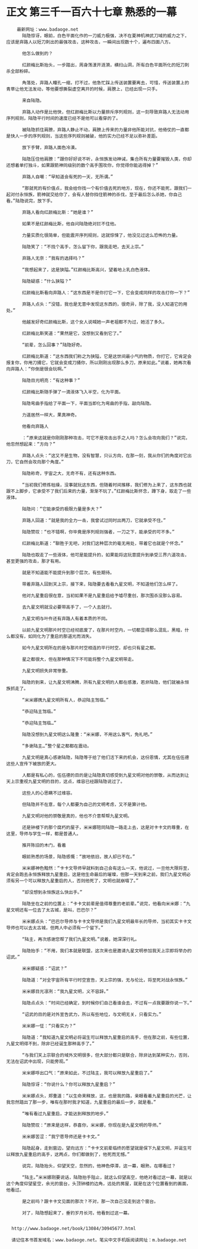 # 正文 第三千一百六十七章 熟悉的一幕
        最新网址：www.badaoge.net
          陆隐惊讶，眼前，白色平面化作的一刀威力极强，决不在夏神机神武刀域的威力之下，应该是弃路人以短刀刺出的最强攻击，这种攻击，一瞬间出现数十个，遍布四面八方。
      
          他怎么做到的？
      
          红颜梅比斯抬头，一步踏出，周身荡漾开涟漪，横扫山洞，所有白色平面所化的短刀刺杀全部粉碎。
      
          角落处，弃路人瞳孔一缩，打不过，他急忙踩上传送装置要离去，可惜，传送装置上的青草让他无法发动，等他要想撕裂虚空离开的时候，肩膀上，已经出现一只手。
      
          来自陆隐。
      
          弃路人动作是比他快，但红颜梅比斯以力量排斥序列规则，这一刻导致弃路人无法动用序列规则，陆隐平行时间的速度已经不是他可以看穿的了。
      
          被陆隐抓住肩膀，弃路人静止不动，肩膀上传来的力量非他所能对抗，他倚仗的一直都是快人一步的序列规则，当这些序列规则被破，他的实力已经不足以弥补差距。
      
          放下手臂，弃路人面色冷漠。
      
          陆隐压住他肩膀：“跟你好好说不听，永恒族发动神诫，集合所有力量要摧毁人类，你却还想着单打独斗，如果跟箭神同级别的数个高手围攻你，你觉得你能逃得掉？”
      
          弃路人自嘲：“早知道会有死的一天，无所谓。”
      
          “那就死的有价值点，我会给你找一个有价值去死的地方，现在，你还不能死，跟我们一起对付永恒族，箭神就交给你了，会有人替你挡住箭神的杀伐，至于最后怎么杀她，你自己看。”陆隐说完，放下手。
      
          弃路人看向红颜梅比斯：“她是谁？”
      
          如果不是红颜梅比斯，他自问陆隐绝对拦不住他。
      
          力量实质化很简单，但能震开序列规则，这就惊悚了，他没见过这么恐怖的力量。
      
          陆隐笑了：“不找个高手，怎么留下你，跟我走吧，去天上宗。”
      
          弃路人无奈：“我有的选择吗？”
      
          “我想起来了，这是狭隘。”红颜梅比斯高兴，望着地上乳白色液体。
      
          陆隐疑惑：“什么狭隘？”
      
          红颜梅比斯看向弃路人：“这东西是不是你打它一下，它会变成同样的攻击打你一下？”
      
          弃路人点头：“没错，我也是无意中发现这东西的，很奇异，除了我，没人知道它的用处。”
      
          他越发好奇红颜梅比斯，这个女人说喊她一声老祖都不为过，她活了多久。
      
          红颜梅比斯笑道：“果然是它，没想到又看到它了。”
      
          “前辈，怎么回事？”陆隐好奇。
      
          红颜梅比斯道：“这东西我们称之为狭隘，它是这世间最小气的物质，你打它，它肯定会报复你，你用刀捅它，它就会变成刀捅你，所以刚刚出现那么多刀，原来如此。”说着，她再次看向弃路人：“你倒是很会玩啊。”
      
          陆隐目光明亮：“有这种事？”
      
          红颜梅比斯随手弹了一滴液体飞入半空，化为平面。
      
          陆隐弯曲手指给了平面一下，平面当即化为弯曲的手指，敲向陆隐。
      
          力道居然一样大，果真神奇。
      
          他看向弃路人
      
          ：“原来这就是你刚刚那种攻击，可它不是攻击出手之人吗？怎么会攻向我们？”说完，他忽然想起来：“方向？”
      
          弃路人点头：“这又不是生物，没有智慧，只认方向，在那一刻，我从你们的角度对它出刀，它自然会攻向那个角度。”
      
          陆隐称奇，宇宙之大，无奇不有，还有这种东西。
      
          “当初我们修炼枯燥，没事就玩这东西，但随着时间推移，我们修为上来了，这东西也就跟不上脚步，它承受不了我们后来的力量，渐渐不玩了。”红颜梅比斯怀念，蹲下身，取走了一些液体。
      
          陆隐问：“它能承受的极限力量是多大？”
      
          弃路人回道：“就是我的全力一击，我曾试过同时出两刀，它就承受不住。”
      
          陆隐赞叹：“也不错啊，你毕竟是序列规则强者，一刀之下，能承受的可不多。”
      
          红颜梅比斯道：“聊胜于无吧，对我们这种层次的毫无用处，带着它也就是个怀念。”
      
          陆隐也取走了一些液体，他可是能提升的，如果能将这玩意提升到承受三界六道攻击，甚至更强的攻击，那才有用。
      
          就是不知道能不能提升到那个层次，有些期待。
      
          带着弃路人回到天上宗，接下来，陆隐要去看看九星文明，不知道他们怎么样了。
      
          他对九星重启很在意，当初如果不是九星重启给予墟尽重创，那次围杀没那么容易。
      
          去九星文明就没必要带高手了，一个人去就行。
      
          九星文明与叶仵还有弃路人有着本质的不同。
      
          以前九星文明那片时空已经彻底废了，在那片时空内，一切都显得那么混乱，黑暗，什么都没有，如同化为了重启的那道光而消失。
      
          如今九星文明所在的是与那片时空相连的平行时空，却也只有星之都。
      
          星之都很大，但在那种情况下不可能将整个九星文明带走。
      
          九星文明损失非常惨重。
      
          陆隐的到来，让九星文明沸腾，所有九星文明的人都在感激，若非陆隐，他们就被永恒族抓走了。
      
          “米米娜携九星文明所有人，恭迎陆主驾临。”
      
          “恭迎陆主驾临。”
      
          “恭迎陆主驾临…”
      
          陆隐没想到九星文明这么隆重：“米米娜，不用这么客气，免礼吧。”
      
          “多谢陆主…”整个星之都都在震动。
      
          九星文明是真心感谢陆隐，陆隐等于给了他们活下来的机会，这份恩情，尤其在伍伍德这些人宣传下被放的更大。
      
          人都是有私心的，伍伍德的目的是让陆隐真切感受到九星文明对他的崇敬，从而达到让天上宗重视九星文明的目的，这点，维容已经跟陆隐说过了。
      
          这些人的心思瞒不过维容。
      
          但陆隐并不在意，每个人都要为自己的文明考虑，又不是算计他。
      
          九星文明对他的崇敬是真的，他也不介意帮帮九星文明。
      
          还是钟楼下的那个腐朽的屋子，米米娜陪同陆隐一路走上去，这是对卡卡文的尊重，在这里，导师与学生一样，都是普通人。
      
          推开陈旧的木门，看着
      
          眼前熟悉的场景，陆隐感慨：“故地依旧，故人却已不在。”
      
          米米娜神色黯然：“卡卡文导师早就料到自己会有这么一天，他说过，一旦他大限将至，肯定会跑去永恒族释放九星重启，这是他生命最后的璀璨，但那一天到来之前，我们九星文明必须有另一个可以释放九星重启的人，否则他死了，文明也就崩塌了。”
      
          “却没想到永恒族这么快出手。”
      
          陆隐坐在之前的位置上：“卡卡文前辈是值得尊重的老前辈。”说完，他看向米米娜：“九星文明还有一位去了太古城，是叫，巴巴尔？”
      
          米米娜点头：“巴巴尔导师与卡卡文导师是我们九星文明最年长的导师，当初其实卡卡文导师也可以去太古城，但两人中必须有一个留下。”
      
          “陆主，再次感谢您帮了我们九星文明。”说着，她深深行礼。
      
          陆隐抬手：“不用，我们本就是联盟，这次来也是邀请九星文明参加我天上宗即将举办的诏武。”
      
          米米娜疑惑：“诏武？”
      
          陆隐道：“对全宇宙所有平行时空宣告，天上宗的强，无与伦比，将至死对战永恒族。”
      
          米米娜目光凛冽：“我九星文明，义不容辞。”
      
          陆隐点点头：“时间已经确定，到时候你们自己看谁会去，不过有一点我要跟你说一下。”
      
          “诏武的目的是对外宣告武力，所以有些地位，与文明无关，只看实力。”
      
          米米娜一怔：“只看实力？”
      
          陆隐道：“我知道九星文明必将诞生可以释放九星重启的高手，但在那之前，有些位置，九星文明得不到，除非已经诞生那种高手了。”
      
          “与我们天上宗联合的域外文明很多，但大部分都只是联合，除非达到某种实力，否则，无法在诏武中出现，只能旁观。”
      
          米米娜呼出口气：“原来如此，不过陆主，我可以释放九星重启了。”
      
          陆隐惊讶：“你说什么？你可以释放九星重启？”
      
          米米娜点头，郑重道：“以生命来释放，这，也是我的路，亲眼看着九星重启的光芒，让我忽然踏出了那一步，唯有在那时我才知道，九星重启的最后一步，就是看。”
      
          “唯有看过九星重启，才能达到释放的地步。”
      
          陆隐赞叹：“原来是这样，恭喜你，米米娜，你现在是九星文明的导师。”
      
          米米娜苦涩：“我宁愿导师还是卡卡文。”
      
          陆隐起身，走到窗边，望向远方：“卡卡文前辈临终的愿望就是保下九星文明，并诞生可以释放九星重启的高手，这两点，你们都做到了，他死而无憾。”
      
          说完，陆隐抬头，仰望天空，忽然的，他神色停滞，这一幕，眼熟，在哪看过？
      
          “陆主。”米米娜刚要说话，陆隐抬手阻止，就这么仰望高空，他绝对看过这一幕，就是以这个角度仰望星空，余光的窗台，头顶钟楼的边角，远处的房屋，就是在这个位置看到的画面，他看过。
      
          是之前吗？跟卡卡文见面的那次？不对，那一次自己没走到这个窗台。
      
          对了，陆隐想起来了，垂钓岁月长河，他看到过这一幕。
      
      
      http://www.badaoge.net/book/13084/30945677.html
      
      请记住本书首发域名：www.badaoge.net。笔尖中文手机版阅读网址：m.badaoge.net